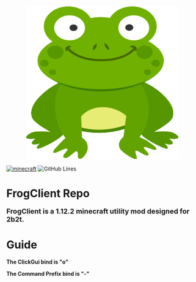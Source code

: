 <center><img src="src/main/resources/frog.png" alt="frog" width="400" height="400"/></center>

[![minecraft](https://img.shields.io/badge/Minecraft-1.12.2-blueviolet.svg)](https://files.minecraftforge.net/net/minecraftforge/forge/index_1.12.2.html)
![GitHub Lines](https://img.shields.io/tokei/lines/github/FrogDog56/FrogClient?color=9900ee)

# FrogClient Repo 

<b><font size=+1>FrogClient is a 1.12.2 minecraft utility mod designed for 2b2t.</font></b>
  
# Guide 
  
<b>The ClickGui bind is "o"</b>
  
<b>The Command Prefix bind is "-"</b>
